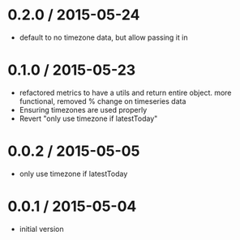 
0.2.0 / 2015-05-24
==================

  * default to no timezone data, but allow passing it in


0.1.0 / 2015-05-23
==================

  * refactored metrics to have a utils and return entire object.  more functional, removed % change on timeseries data
  * Ensuring timezones are used properly
  * Revert "only use timezone if latestToday"


0.0.2 / 2015-05-05
==================

  * only use timezone if latestToday


0.0.1 / 2015-05-04
==================

  * initial version

